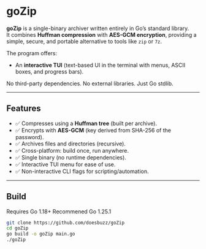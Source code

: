 # goZip

**goZip** is a single-binary archiver written entirely in Go’s standard library.  
It combines **Huffman compression** with **AES-GCM encryption**, providing a simple, secure, and portable alternative to tools like `zip` or `7z`.

The program offers:

- An **interactive TUI** (text-based UI in the terminal with menus, ASCII boxes, and progress bars).  

No third-party dependencies. No external libraries. Just Go stdlib.  

---

## Features

- ✅ Compresses using a **Huffman tree** (built per archive).
- ✅ Encrypts with **AES-GCM** (key derived from SHA-256 of the password).
- ✅ Archives files and directories (recursive).
- ✅ Cross-platform: build once, run anywhere.
- ✅ Single binary (no runtime dependencies).
- ✅ Interactive TUI menu for ease of use.
- ✅ Non-interactive CLI flags for scripting/automation.

---

## Build

Requires Go 1.18+
Recommened Go 1.25.1

```bash
git clone https://github.com/doesbuzz/goZip
cd goZip
go build -o goZip main.go
./goZip